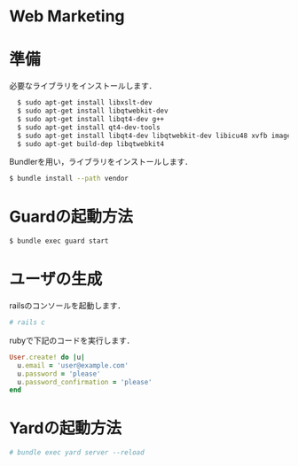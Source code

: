 # Web Marketing

# 準備

必要なライブラリをインストールします．

```bash
  $ sudo apt-get install libxslt-dev
  $ sudo apt-get install libqtwebkit-dev
  $ sudo apt-get install libqt4-dev g++
  $ sudo apt-get install qt4-dev-tools
  $ sudo apt-get install libqt4-dev libqtwebkit-dev libicu48 xvfb imagemagick ttf-sazanami-gothic ttf-sazanami-mincho
  $ sudo apt-get build-dep libqtwebkit4
```

Bundlerを用い，ライブラリをインストールします．

```bash
$ bundle install --path vendor
```

# Guardの起動方法

```bash
$ bundle exec guard start
```

# ユーザの生成

railsのコンソールを起動します．

```bash
# rails c
```

rubyで下記のコードを実行します．

```ruby
User.create! do |u|
  u.email = 'user@example.com'
  u.password = 'please'
  u.password_confirmation = 'please'
end
```

# Yardの起動方法

```bash
# bundle exec yard server --reload
```


